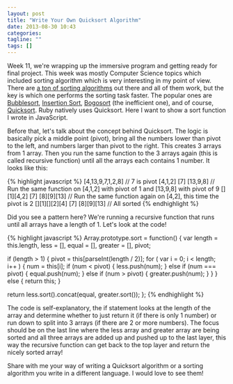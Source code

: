 ```yaml
---
layout: post
title: "Write Your Own Quicksort Algorithm"
date: 2013-08-30 10:43
categories:
tagline: ""
tags: []
---
```


Week 11, we're wrapping up the immersive program and getting ready for final project. This week was mostly Computer Science topics which included sorting algorithm which is very interesting in my point of view. There are <a href="http://en.wikipedia.org/wiki/Sorting_algorithm">a ton of sorting algorithms</a> out there and all of them work, but the key is which one performs the sorting task faster. The popular ones are <a href="http://en.wikipedia.org/wiki/Bubble_sort">Bubblesort</a>, <a href="http://en.wikipedia.org/wiki/Insertion_sort">Insertion Sort</a>, <a href="http://en.wikipedia.org/wiki/Bogosort">Bogosort</a> (the inefficient one), and of course, <a href="http://en.wikipedia.org/wiki/Quicksort">Quicksort</a>. Ruby natively uses Quicksort. Here I want to show a sort function I wrote in JavaScript.

Before that, let's talk about the concept behind Quicksort. The logic is basically pick a middle point (pivot), bring all the numbers lower than pivot to the left, and numbers larger than pivot to the right. This creates 3 arrays from 1 array. Then you run the same function to the 3 arrays again (this is called recursive function) until all the arrays each contains 1 number. It looks like this:

{% highlight javascript %}
[4,13,9,7,1,2,8] // 7 is pivot
[4,1,2] [7] [13,9,8] // Run the same function on [4,1,2] with pivot of 1 and [13,9,8] with pivot of 9
[][1][4,2] [7] [8][9][13] // Run the same function again on [4,2], this time the pivot is 2
[][1][][2][4] [7] [8][9][13] // All sorted
{% endhighlight %}

Did you see a pattern here? We're running a recursive function that runs until all arrays have a length of 1. Let's look at the code!

{% highlight javascript %}
Array.prototype.sort = function() {
  var length = this.length,
      less = [],
      equal = [],
      greater = [],
      pivot;

  if (length > 1) {
    pivot = this[parseInt(length / 2)];
    for ( var i = 0; i < length; i++ ) {
      num = this[i];
      if (num < pivot) {
        less.push(num);
      } else if (num === pivot) {
        equal.push(num);
      } else if (num > pivot) {
        greater.push(num);
      }
    }
  } else {
    return this;
  }

  return less.sort().concat(equal, greater.sort());
};
{% endhighlight %}

The code is self-explanatory, the if statement looks at the length of the array and determine whether to just return it (if there is only 1 number) or run down to split into 3 arrays (if there are 2 or more numbers). The focus should be on the last line where the less array and greater array are being sorted and all three arrays are added up and pushed up to the last layer, this way the recursive function can get back to the top layer and return the nicely sorted array!

Share with me your way of writing a Quicksort algorithm or a sorting algorithm you write in a different language. I would love to see them!
